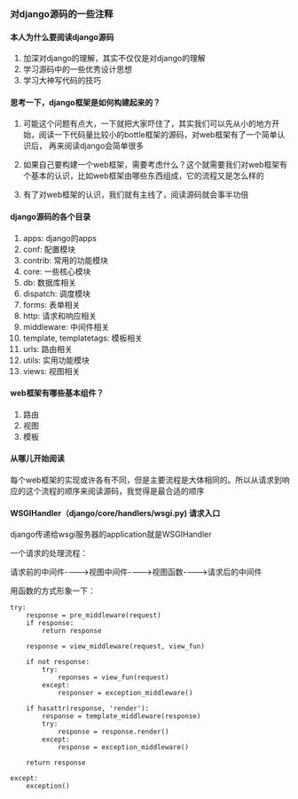 ### 对django源码的一些注释

#### 本人为什么要阅读django源码

1. 加深对django的理解，其实不仅仅是对django的理解
2. 学习源码中的一些优秀设计思想
3. 学习大神写代码的技巧

#### 思考一下，django框架是如何构建起来的？

1. 可能这个问题有点大，一下就把大家吓住了，其实我们可以先从小的地方开始，阅读一下代码量比较小的bottle框架的源码，对web框架有了一个简单认识后，
再来阅读django会简单很多

2. 如果自己要构建一个web框架，需要考虑什么？这个就需要我们对web框架有个基本的认识，比如web框架由哪些东西组成，它的流程又是怎么样的

3. 有了对web框架的认识，我们就有主线了，阅读源码就会事半功倍

#### django源码的各个目录

1. apps: django的apps
2. conf: 配置模块
3. contrib: 常用的功能模块
4. core: 一些核心模块
5. db: 数据库相关
6. dispatch: 调度模块
7. forms: 表单相关
8. http: 请求和响应相关
9. middleware: 中间件相关
10. template, templatetags: 模板相关
11. urls: 路由相关
12. utils: 实用功能模块
13. views: 视图相关

#### web框架有哪些基本组件？

1. 路由
2. 视图
3. 模板

#### 从哪儿开始阅读

每个web框架的实现或许各有不同，但是主要流程是大体相同的。所以从请求到响应的这个流程的顺序来阅读源码，我觉得是最合适的顺序


#### WSGIHandler（django/core/handlers/wsgi.py) 请求入口

django传递给wsgi服务器的application就是WSGIHandler

一个请求的处理流程：

请求前的中间件---->视图中间件---->视图函数---->请求后的中间件

用函数的方式形象一下：

```
try:
    response = pre_middleware(request)
    if response:
        return response
    
    response = view_middleware(request, view_fun)
    
    if not response:
        try:
            reponses = view_fun(request)
        except:
            responser = exception_middleware()
    
    if hasattr(response, 'render'):
        response = template_middleware(response)
        try:
            response = response.render()
        except:
            response = exception_middleware()
    
    return response    
        
except:
    exception()
        
    
```



